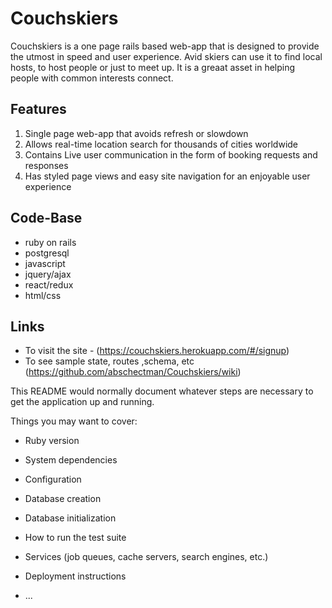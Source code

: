 # Couchskiers

   Couchskiers is a one page rails based web-app that is designed to provide the utmost in speed and user experience.
Avid skiers can use it to find local hosts, to host people or just to meet up.  It is a greaat asset in helping people with common interests connect.


## Features
1. Single page web-app that avoids refresh or slowdown
2. Allows real-time location search for thousands of cities worldwide
3. Contains Live user communication in the form of booking requests and responses
4. Has styled page views and easy site navigation for an enjoyable user experience


## Code-Base
* ruby on rails
* postgresql
* javascript
* jquery/ajax
* react/redux
* html/css

## Links
* To visit the site - (https://couchskiers.herokuapp.com/#/signup)
* To see sample state, routes ,schema, etc (https://github.com/abschectman/Couchskiers/wiki)

This README would normally document whatever steps are necessary to get the
application up and running.

Things you may want to cover:

* Ruby version

* System dependencies

* Configuration

* Database creation

* Database initialization

* How to run the test suite

* Services (job queues, cache servers, search engines, etc.)

* Deployment instructions

* ...
